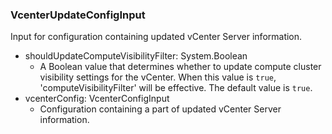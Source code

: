 ### VcenterUpdateConfigInput
Input for configuration containing updated vCenter Server information.

- shouldUpdateComputeVisibilityFilter: System.Boolean
  - A Boolean value that determines whether to update compute cluster visibility settings for the vCenter. When this value is `true`, 'computeVisibilityFilter' will be effective. The default value is `true`.
- vcenterConfig: VcenterConfigInput
  - Configuration containing a part of updated vCenter Server information.
